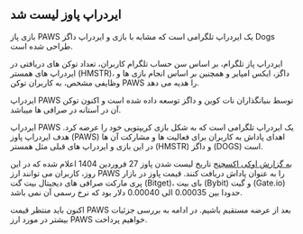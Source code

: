 

## ایردراپ پاوز لیست شد

بازی پاز PAWS یک ایردراپ تلگرامی است که مشابه با بازی و ایردراپ داگز Dogs طراحی شده است.

ایردراپ پاز تلگرام، بر اساس سن حساب تلگرام کاربران، تعداد توکن های دریافتی در ایردراپ های همستر (HMSTR)، داگز، ایکس امپایر و همچنین بر اساس انجام بازی ها و وظایفی مشخص، به کاربران توکن PAWS را هدیه می دهد.

ایردراپ PAWS توسط بنیانگذاران نات کوین و داگز توسعه داده شده است و اکنون توکن آن در آستانه در صرافی ها میباشد.

ایردراپ PAWS یک ایردراپ تلگرامی است که به شکل بازی کریپتویی خود را عرضه کرد. هدف ایردراپ پاوز (PAWS) اهدای پاداش به کاربران برای فعالیت ها و مشارکت آن ها در این بازی و ایردراپ های قبلی مثل همستر (HMSTR) و داگز (DOGS) است.

[به گزارش اوکی اکسچنج](https://blog.ok-ex.io/) تاریخ لیست شدن پاوز 27 فروردین 1404 اعلام شده که در این روز، کاربران می توانند ارز PAWS را به عنوان پاداش دریافت کنند. قیمت پاوز در بازار پری مارکت صرافی های دیجیتال بیت گت (Bitget)، بای بیت (Bybit) و گیت (Gate.io) حدودا بین 0.00035 الی 0.00040 دلار بود که نرخ رسمی آن نمی باشد.

  

اکنون باید منتظر قیمت PAWS بعد از عرضه مستقیم باشیم. در ادامه به بررسی جزئیات بیشتر در مورد ارز PAWS خواهیم پرداخت.
